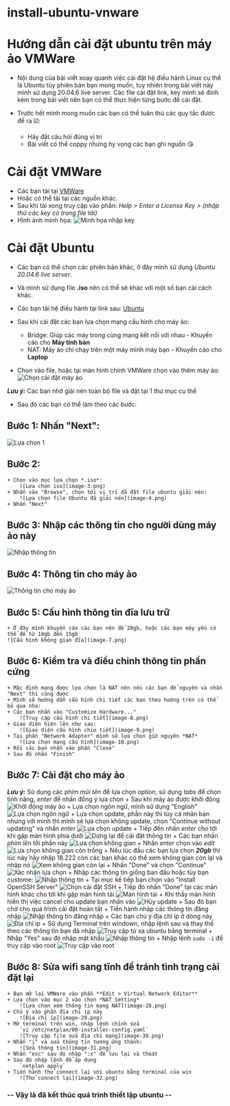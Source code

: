 # install-ubuntu-vnware

# Hướng dẫn cài đặt ubuntu trên máy ảo VMWare

- Nội dung của bài viết xoay quanh việc cài đặt hệ điều hành Linux cụ thể là Ubuntu tùy phiên bản bạn mong muốn, tuy nhiên trong bài viết này mình sử dụng 20.04.6 live server. Các file cài đặt link, key mình sẽ đính kèm trong bài viết nên bạn có thể thực hiện từng bước để cài đặt.

- Trước hết mình mong muốn các bạn có thể tuân thủ các quy tắc được đề ra ☑️:
    + Hãy đặt câu hỏi đúng vị trí
    + Bài viết có thể coppy nhưng hy vọng các bạn ghi nguồn 😘 

# Cài đặt VMWare 
- Các bạn tải tại [VMWare](https://devopsedu.vn/wp-content/uploads/2024/02/vmware-workstation-16.zip)
- Hoặc có thể tải tại các nguồn khác.
- Sau khi tải xong truy cập vào phần: *Help > Enter a License Key > (nhập thử các key có trong file tải)*
- Hình ảnh minh họa:
![Minh họa nhập key](image.png)

# Cài đặt Ubuntu
- Các bạn có thể chọn các phiên bản khác, ở đây mình sử dụng *Ubuntu 20.04.6 live server*.
- Và mình sử dụng file **.iso** nên có thể sẽ khác với một số bạn cài cách khác.
- Các bạn tải hệ điều hành tại link sau: [Ubuntu](https://drive.google.com/file/d/1afGhYZxcZ27dg5sZp3pkB3O4E02L6YI7/view?usp=sharing)

- Sau khi cài đặt các bạn lựa chọn mạng cấu hình cho máy ảo:
    + Bridge: Giúp các máy trong cùng mạng kết nối với nhau - Khuyến cáo cho **Máy tính bàn**
    + NAT: Máy ảo chỉ chạy trên một máy mình máy bạn - Khuyến cáo cho **Laptop**

- Chọn vào file, hoặc tại màn hình chính VMWare chọn vào thêm máy ảo:
![Chọn cài đặt máy ảo](image-1.png)

***Lưu ý:*** Các bạn nhớ giải nén toàn bộ file và đặt tại 1 thư mục cụ thể

- Sau đó các bạn có thể làm theo các bước:
## Bước 1: Nhấn "Next":
![Lựa chọn 1](image-2.png)

## Bước 2: 
    + Chọn vào mục lựa chọn *.iso*:
        ![Lựa chọn iso](image-3.png)
    + Nhấn vào "Browse", chọn tới vị trí đã đặt file ubuntu giải nén:
        ![Lựa chọn file Ubuntu đã giải nén](image-4.png)
    + Nhấn "Next"

## Bước 3: Nhập các thông tin cho người dùng máy ảo này
![Nhập thông tin](image-5.png) 

## Bước 4: Thông tin cho máy ảo
![Thông tin cho máy ảo](image-6.png)

## Bước 5: Cấu hình thông tin đĩa lưu trữ
    + Ở đây mình khuyến cáo các bạn nên để 20gb, hoặc các bạn máy yếu có thể đề từ 10gb đến 15gb 
    ![Cấu hình không gian đĩa](image-7.png)

## Bước 6: Kiểm tra và điều chỉnh thông tin phần cứng
    + Mặc định mạng được lựa chọn là NAT nên nếu các bạn để nguyên và nhấn "Next" thì cũng được
    + Mình sẽ hướng dẫn cấu hình chi tiết các bạn theo hướng trên có thể bỏ qua nha:
    + Các bạn nhấn vào "Customize Hardware..."
        ![Truy cập cấu hình chi tiết](image-8.png)
    + Giao diện hiện lên như sau:
        ![Giao diện cấu hình chio tiết](image-9.png)
    + Tại phần "Network Adapter" mình sẽ lựa chọn giữ nguyên *NAT*
        ![Lựa chọn mạng cấu hình](image-10.png)
    + Rồi các bạn nhấn vào phần "Close"
    + Sau đó nhấn "Finish"

## Bước 7: Cài đặt cho máy ảo
***Lưu ý:*** Sử dụng các phím *mũi tên* để lựa chọn option, sử dụng *tabs* để chọn tính năng, *enter* để nhấn đồng ý lựa chọn
    + Sau khi máy ảo được khởi động
        ![Khởi động máy ảo](image-11.png)
    + Lựa chọn ngôn ngữ, mình sử dụng "English"
        ![Lựa chọn ngôn ngữ](image-12.png)
    + Lựa chọn update, phần này thì tùy cá nhân bạn nhưng với mình thì mình sẽ lựa chọn không update, chọn "Continue without updating" và nhấn *enter*
        ![Lựa chọn update](image-13.png)
    + Tiếp đến nhấn *enter* cho tới khi gặp màn hình phía dưới
        ![Dừng lại để cài đặt thông tin](image-14.png)
    + Các bạn nhấn *phím lên* tới phần này
        ![Lựa chọn không gian](image-15.png)
    + Nhấn *enter* chọn vào *edit*
        ![Lựa chọn không gian còn trống](image-16.png)
    + Nếu lúc đầu các bạn lựa chọn ***20gb*** thì lúc này hãy nhập 18.222 còn các bạn khác có thể xem không gian còn lại và nhập nó
        ![Xem không gian còn lại](image-17.png)
    + Nhấn "Done" và chọn "Continue"
        ![Xác nhận lựa chọn](image-18.png)
    + Nhập các thông tin giống ban đầu hoặc tùy bạn custome:
        ![Nhập thông tin](image-19.png)
    + Tại mục kế tiếp bạn chọn vào "Install OpenSSH Server"
        ![Chọn cài đặt SSH](image-20.png)
    + Tiếp đó nhấn "Done" tại các màn hình khác cho tới khi gặp màn hình tải
        ![Màn hình tải](image-21.png)
    + Khi thấy màn hình hiển thị việc cancel cho update bạn nhấn vào
        ![Hủy update](image-22.png)
    + Sau đó bạn chờ cho quá trình cài đặt hoàn tất
    + Tiến hành nhập các thông tin đăng nhập
        ![Nhập thông tin đăng nhập](image-23.png)
    + Các bạn chú ý địa chỉ ip ở dòng này
        ![Địa chỉ ip](image-24.png)
    + Sử dụng Terminal trên windown, nhập lệnh sau và thay thế theo các thông tin bạn đã nhập
        ![Truy cập từ xa ubuntu bằng terminal](image-25.png)
    + Nhập "Yes" sau đó nhập mật khẩu
        ![Nhập thông tin](image-26.png)
    + Nhập lệnh `sudo -i` để truy cập vào root 
        ![Truy cập vào root](image-27.png)

## Bước 8: Sửa wifi sang tĩnh để tránh tình trạng cài đặt lại
    + Bạn mở lại VMWare vào phần **Edit > Virtual Network Editor**
    + Lựa chọn vào mục 2 vào chọn *NAT Setting*
        ![Lựa chọn xem thông tin mạng NAT](image-28.png)
    + Chú ý vào phần địa chỉ ip này
        ![Địa chỉ ip](image-29.png)
    + Mở terminal trên win, nhập lệnh chỉnh sửa
        `vi /etc/netplan/00-installer-config.yaml`
        ![Truy cập file sửa địa chỉ mạng](image-30.png)
    + Nhấn "i" và sửa thông tin tương ứng thành:
        ![Sửa thông tin](image-31.png)
    + Nhấn "esc" sau đó nhập ":x" để lưu lại và thoát
    + Sau đó nhập lệnh để áp dụng
        `netplan apply`
    + Tiến hành thử connect lại với ubuntu bằng terminal của win
        ![Thử connect lại](image-32.png)

### -- Vậy là đã kết thúc quá trình thiết lập ubuntu --    
